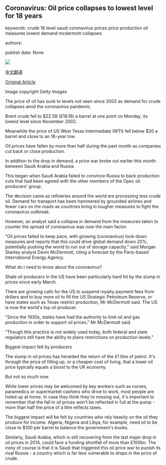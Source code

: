 ## Coronavirus: Oil price collapses to lowest level for 18 years

keywords: crude 18 level saudi coronavirus prices price production oil measures lowest demand mcdermott collapses

authors: 

publish date: None

![](https://ichef.bbci.co.uk/news/1024/branded_news/4D52/production/_111149791_oilrefinery_getty.jpg)

[中文翻译](Coronavirus%3A%20Oil%20price%20collapses%20to%20lowest%20level%20for%2018%20years_zh.md)

[Original Article](https://www.bbc.com/news/business-52089127)

Image copyright Getty Images

The price of oil has sunk to levels not seen since 2002 as demand for crude collapses amid the coronavirus pandemic.

Brent crude fell to $22.58 (£18.19) a barrel at one point on Monday, its lowest level since November 2002.

Meanwhile the price of US West Texas Intermediate (WTI) fell below $20 a barrel and close to an 18-year low.

Oil prices have fallen by more than half during the past month as companies cut back or close production.

In addition to the drop in demand, a price war broke out earlier this month between Saudi Arabia and Russia.

This began when Saudi Arabia failed to convince Russia to back production cuts that had been agreed with the other members of the Opec oil producers' group.

The decision came as refineries around the world are processing less crude oil. Demand for transport has been hammered by grounded airlines and fewer cars on the roads as countries bring in tougher measures to fight the coronavirus outbreak.

However, an analyst said a collapse in demand from the measures taken to counter the spread of coronavirus was now the main factor.

"Oil prices failed to keep pace, with growing (coronavirus) lock-down measures and reports that this could drive global demand down 20%, potentially pushing the world to run out of storage capacity," said Morgan Stanley analyst Devin McDermott, citing a forecast by the Paris-based International Energy Agency.

What do I need to know about the coronavirus?

Shale oil producers in the US have been particularly hard hit by the slump in prices since early March.

There are growing calls for the US to suspend royalty payment fees from drillers and to buy more oil to fill the US Strategic Petroleum Reserve, or have states such as Texas restrict production, Mr McDermott said. The US is now the world's top oil producer.

"Since the 1930s, states have had the authority to limit oil and gas production in order to support oil prices," Mr McDermott said.

"Though this practice is not widely used today, both federal and state regulators still have the ability to place restrictions on production levels."

Biggest impact felt by producers

The slump in oil prices has heralded the return of the £1 litre of petrol. It's through the price of filling up, or a cheaper cost of living, that a lower oil price typically equals a boost to the UK economy.

But not so much now.

While lower prices may be welcomed by key workers such as nurses, paramedics or supermarket cashiers who drive to work, most people are holed up at home. In case they think they're missing out, it's important to remember that the fall in oil prices won't be reflected in full at the pump - more than half the price of a litre reflects taxes.

The biggest impact will be felt by countries who rely heavily on the oil they produce for income. Algeria, Nigeria and Libya, for example, need oil to be close to $100 per barrel to balance the government's books.

Similarly, Saudi Arabia, which is still recovering from the last major drop in oil prices in 2014, could face a funding shortfall of more than £100bn. The irony of course is that it is Saudi that triggered this oil price war to punish its rival Russia - a country which is far less vulnerable to drops in the price of crude.